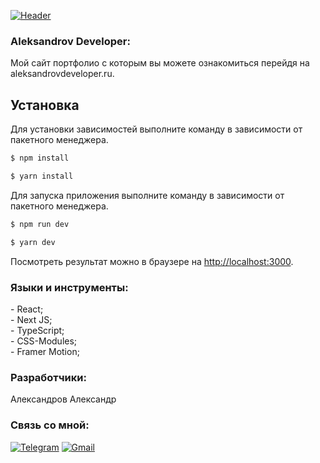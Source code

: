 [![Header](https://github.com/aleksnvkznsk/Alexandrov-Developer/blob/main/public/logo.png?raw=true)](https://aleksandrovdeveloper.ru)

### Aleksandrov Developer:
<p>
Мой сайт портфолио с которым вы можете ознакомиться перейдя на aleksandrovdeveloper.ru.
</p>

## Установка

Для установки зависимостей выполните команду в зависимости от пакетного менеджера.

```bash
$ npm install

$ yarn install
```

Для запуска приложения выполните команду в зависимости от пакетного менеджера.

```bash
$ npm run dev

$ yarn dev
```

Посмотреть результат можно в браузере на [http://localhost:3000](http://localhost:3000).

### Языки и инструменты:
<p>
- React;<br>
- Next JS;<br>
- TypeScript;<br>
- CSS-Modules;<br>
- Framer Motion;
</p>

### Разработчики:
<p>Александров Александр</p>

### Связь со мной:
[![Telegram](https://img.shields.io/badge/-Telegram-090909?style=for-the-badge&logo=telegram&logoColor=27A0D9)](https://t.me/aleks_nvkz)
[![Gmail](https://img.shields.io/badge/-Gmail-090909?style=for-the-badge&logo=Gmail&logoColor=4F7DB3)](mailto:aleksandrov.developer@gmail.com)